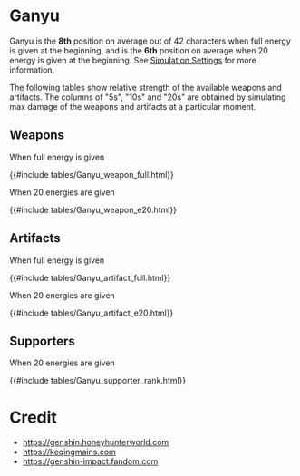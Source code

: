 # Ganyu

Ganyu is the **8th** position on average out of 42
characters when full energy is given at the beginning, and is the
**6th** position on average when 20 energy is given at the
beginning. See [Simulation Settings](./simulation_settings.md) for more
information.

The following tables show relative strength of the available weapons and
artifacts. The columns of "5s", "10s" and "20s" are obtained by
simulating max damage of the weapons and artifacts at a particular
moment.

## Weapons

When full energy is given

{{#include tables/Ganyu_weapon_full.html}}

When 20 energies are given

{{#include tables/Ganyu_weapon_e20.html}}

## Artifacts

When full energy is given

{{#include tables/Ganyu_artifact_full.html}}

When 20 energies are given

{{#include tables/Ganyu_artifact_e20.html}}

## Supporters

When 20 energies are given

{{#include tables/Ganyu_supporter_rank.html}}

# Credit

- <https://genshin.honeyhunterworld.com>
- <https://keqingmains.com>
- <https://genshin-impact.fandom.com>
